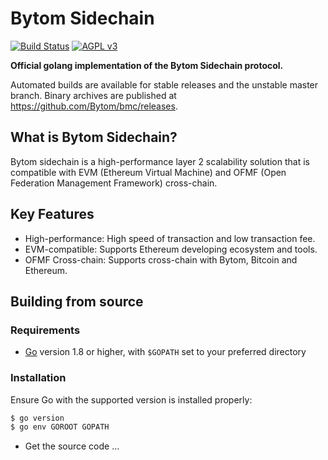 Bytom Sidechain
======

[![Build Status](https://travis-ci.org/Bytom/bytom.svg)](https://travis-ci.org/Bytom/bytom) [![AGPL v3](https://img.shields.io/badge/license-AGPL%20v3-brightgreen.svg)](./LICENSE)

**Official golang implementation of the Bytom Sidechain protocol.**

Automated builds are available for stable releases and the unstable master branch. Binary archives are published at https://github.com/Bytom/bmc/releases.

## What is Bytom Sidechain?

Bytom sidechain is a high-performance layer 2 scalability solution that is compatible with EVM (Ethereum Virtual Machine) and OFMF (Open Federation Management Framework) cross-chain.

## Key Features

- High-performance: High speed of transaction and low transaction fee.
- EVM-compatible: Supports Ethereum developing ecosystem and tools.
- OFMF Cross-chain: Supports cross-chain with Bytom, Bitcoin and Ethereum.


## Building from source

### Requirements

- [Go](https://golang.org/doc/install) version 1.8 or higher, with `$GOPATH` set to your preferred directory

### Installation

Ensure Go with the supported version is installed properly:

```bash
$ go version
$ go env GOROOT GOPATH
```

- Get the source code
  ...